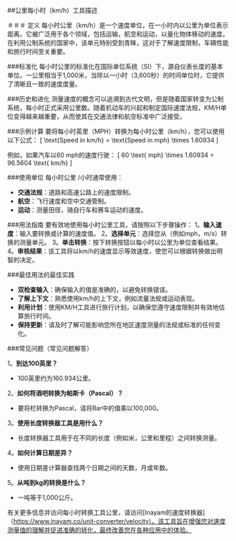 ##公里每小时（km/h）工具描述

＃＃＃ 定义
每小时公里（km/h）是一个速度单位，在一小时内以公里为单位表示距离。它被广泛用于各个领域，包括运输，航空和运动，以量化物体移动的速度。在利用公制系统的国家中，该单元特别受到青睐，这对于了解速度限制，车辆性能和旅行时间至关重要。

###标准化
每小时公里的标准化在国际单位系统（SI）下，源自仪表长度的基本单位。一公里相当于1,000米，当除以一小时（3,600秒）的时间单位时，它提供了清晰且一致的速度度量。

###历史和进化
测量速度的概念可以追溯到古代文明，但是随着国家转变为公制系统，每小时正式采用公里数。随着机动车的兴起和制定国际速度法规，KM/H单位变得越来越重要，从而使其在交通法律和航空标准中广泛接受。

###示例计算
要将每小时英里（MPH）转换为每小时公里（km/h），您可以使用以下公式：
\[ \text{Speed in km/h} = \text{Speed in mph} \times 1.60934 \]

例如，如果汽车以60 mph的速度行驶：
\[ 60 \text{ mph} \times 1.60934 = 96.5604 \text{ km/h} \]

###使用单位
每小时公里 /小时通常使用：
-  **交通法规**：道路和高速公路上的速度限制。
-  **航空**：飞行速度和空中交通管制。
-  **运动**：测量田径，骑自行车和赛车运动的速度。

###用法指南
要有效地使用每小时公里工具，请按照以下步骤操作：
1。**输入速度**：输入要转换或计算的速度值。
2。**选择单元**：选择您从（例如mph，m/s）转换的测量单元。
3。**单击转换**：按下转换按钮以每小时以公里为单位查看结果。
4。**审核结果**：该工具将以km/h的速度显示等效速度，使您可以根据转换做出明智的决定。

###最佳用法的最佳实践
-  **双检查输入**：确保输入的值是准确的，以避免转换错误。
-  **了解上下文**：熟悉使用km/h的上下文，例如流量法规或运动表现。
-  **利用计划**：使用KM/H工具进行旅行计划，以确保您遵守速度限制并有效地估算旅行时间。
-  **保持更新**：请及时了解可能影响您所在地区速度测量的法规或标准的任何变化。

###常见问题（常见问题解答）

1。**到达100英里？**
-  100英里约为160.934公里。

2。**如何将酒吧转换为帕斯卡（Pascal）？**
- 要将栏转换为Pascal，请将Bar中的值乘以100,000。

3。**使用长度转换器工具是用什么？**
- 长度转换器工具用于在不同的长度（例如米，公里和里程）之间转换测量。

4。**如何计算日期差异？**
- 使用日期差计算器查找两个日期之间的天数，月或年数。

5。**从吨到kg的转换是什么？**
- 一吨等于1,000公斤。

有关更多信息并访问每小时转换工具公里，请访问[Inayam的速度转换器]（https://www.inayam.co/unit-converter/velocity）。该工具旨在增强您对速度测量值的理解并促进准确的转化​​，最终改善您在各种应用中的体验。
